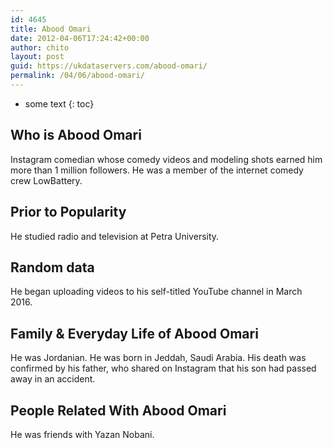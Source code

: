 ```yaml
---
id: 4645
title: Abood Omari
date: 2012-04-06T17:24:42+00:00
author: chito
layout: post
guid: https://ukdataservers.com/abood-omari/
permalink: /04/06/abood-omari/
---
```


* some text
{: toc}
          
          
## Who is  Abood Omari
                  
                  
                  
Instagram comedian whose comedy videos and modeling shots earned him more than 1 million followers. He was a member of the internet comedy crew LowBattery.
                  
                
                
                
## Prior to Popularity 
                  
                  
                  
He studied radio and television at Petra University.
                  
                
                
                
## Random data 
                  
                  
                  
He began uploading videos to his self-titled YouTube channel in March 2016.
                  
                
                
                
## Family & Everyday Life of Abood Omari
                  
                  
                  
He was Jordanian. He was born in Jeddah, Saudi Arabia. His death was confirmed by his father, who shared on Instagram that his son had passed away in an accident.
                  
                
                
                
## People Related With  Abood Omari
                  
                  
                  
He was friends with Yazan Nobani.
                  
                
              
            
          
          
          
    
    
  
